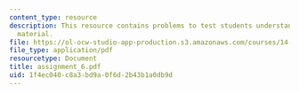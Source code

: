 ```yaml
---
content_type: resource
description: This resource contains problems to test students understanding of course
  material.
file: https://ol-ocw-studio-app-production.s3.amazonaws.com/courses/14-11-putting-social-sciences-to-the-test-field-experiments-in-economics-spring-2006/1f4ec040c8a3bd9a0f6d2b43b1a0db9d_assignment_6.pdf
file_type: application/pdf
resourcetype: Document
title: assignment_6.pdf
uid: 1f4ec040-c8a3-bd9a-0f6d-2b43b1a0db9d
---
```

